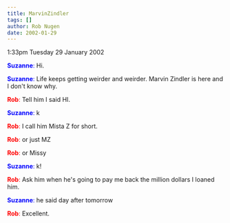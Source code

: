 ```yaml
---
title: MarvinZindler
tags: []
author: Rob Nugen
date: 2002-01-29
---
```


<p class=date>1:33pm Tuesday 29 January 2002</p>

<p><font color=blue><b>Suzanne</b>:</font> Hi.</p>

<p><font color=blue><b>Suzanne</b>:</font> Life keeps getting weirder and weirder.  Marvin Zindler is here and I don't know why.</p>

<p><font color=red><b>Rob</b>:</font> Tell him I said HI.</p>

<p><font color=blue><b>Suzanne</b>:</font> k</p>

<p><font color=red><b>Rob</b>:</font> I call him Mista Z for short.</p>

<p><font color=red><b>Rob</b>:</font> or just MZ</p>

<p><font color=red><b>Rob</b>:</font> or Missy</p>

<p><font color=blue><b>Suzanne</b>:</font> k!</p>

<p><font color=red><b>Rob</b>:</font> Ask him when he's going to pay me back the million dollars I loaned him.</p>

<p><font color=blue><b>Suzanne</b>:</font> he said day after tomorrow</p>

<p><font color=red><b>Rob</b>:</font> Excellent.</p>

